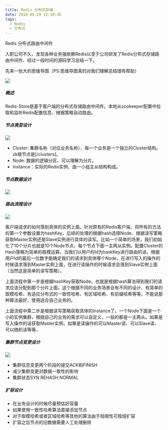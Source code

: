 ```yaml
---
title: Redis 分布式存储
date: 2018-05-29 12:18:36
tags:
  - Redis
  - 分布式
---
```

Redis 分布式路由中间件

入职公司不久、发现各种业务强依赖Redis以至于公司研发了Redis分布式存储路由中间件、经过一段时间的源码学习总结一下。

先来一张大的思维导图（PS:思维导图真的对我们理解总结很有帮助）

![](/img/Redis分布式.png)

##### 概述
Redis-Store是基于客户端的分布式存储路由中间件。本地从zookeeper配置中拉取和监听Redis配置信息、根据策略自动路由。

##### 节点类型设计
![](/img/zknode.jpg)

* Cluster:  集群名称（对应业务名称）、每一个业务是一个独立的Cluster结构。zk根节点是[/clusters]。
* Node:     数据的逻辑分区、可以理解为分片。
* Instance：实际的Redis实例、由一小组主从结构构成。

##### 节点数据设计

![](/img/cluster.jpg)

##### 路由流程设计
![](/img/flow.jpg)

客户端请求的如何落到具体的实例上面。针对原有的Redis客户端、将所有的方法的第一个参数设置为hashKey、后续的处理的根据hash选择Node、根据读写策略获取Master实例还是Slave实例进行具体的读写。比如一个简单的场景，我们初始化了10个分片也就是10个Node节点，每个节点下面一主两从实例。配置Cluster的Hash策略为简单的取模运算。当我们以用户的Id为haskKey进行路由的话，根据用户Id的最后一位数字能确定我们的请求到具体哪个Node，在进行写入的操作的时候请求落到Master实例上面，在进行读操作的时候请求会落到Slave实例上面（当然这是简单的读写策略）。

上面流程中第一步是根据hashKey获取Node。也就是根据hash算法得到我们的请求应该分配到那个分片上面。这个根据不同的业务场景会有不同的设计、有简单的取模哈希、有适应分布式的一致性哈希、有区域哈希、有前缀哈希等等。不能说那种算法最好，使用适合自己业务的。

上面流程中第二步是根据读写策略获取具体的Instance了。一个Node下面是一个小的实例集群，根据自己的业务的需求可以自定义，一般的都是一主两从。如果是写入操作的话获取Master实例、如果是读操作的可以Master读、可以Slave读、可以随机读等等。

##### 集群节点变更设计

![](/img/rehash.jpg)

* 集群信息变更两个阶段的提交ACK和FINISH
* 减少集群变更对数据一致性的影响
* 集群状态SYN REHASH NORMAL

##### 扩容设计

* 在业务设计的时候尽量预估好容量
* 如果使用一致性哈希算法直接添加节点
* 对于取模哈希或者区域哈希等其他的算法由于局限性可按倍扩容
* 扩容之后节点的旧数据需要人工处理删除
